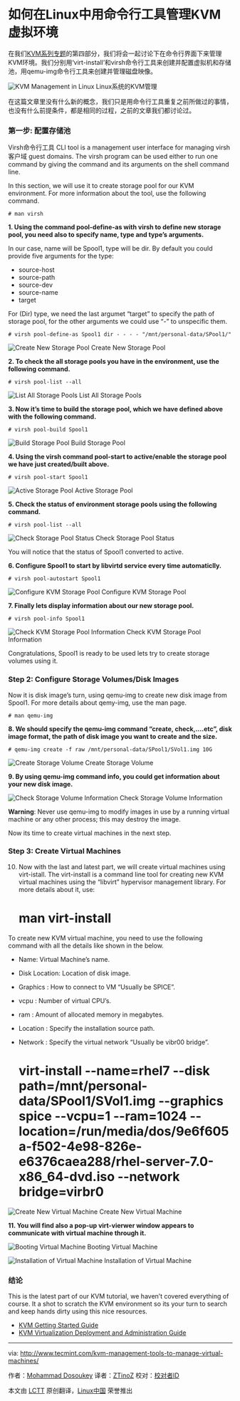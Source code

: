 如何在Linux中用命令行工具管理KVM虚拟环境
================================================================================
在我们[KVM系列专题][1]的第四部分，我们将会一起讨论下在命令行界面下来管理KVM环境。我们分别用‘virt-install’和virsh命令行工具来创建并配置虚拟机和存储池，用qemu-img命令行工具来创建并管理磁盘映像。

![KVM Management in Linux](http://www.tecmint.com/wp-content/uploads/2015/02/KVM-Management-in-Linux.jpg)
Linux系统的KVM管理

在这篇文章里没有什么新的概念，我们只是用命令行工具重复之前所做过的事情，也没有什么前提条件，都是相同的过程，之前的文章我们都讨论过。

### 第一步: 配置存储池 ###

Virsh命令行工具 CLI tool is a management user interface for managing virsh客户域 guest domains. The virsh program can be used either to run one command by giving the command and its arguments on the shell command line.

In this section, we will use it to create storage pool for our KVM environment. For more information about the tool, use the following command.

    # man virsh

**1. Using the command pool-define-as with virsh to define new storage pool, you need also to specify name, type and type’s arguments.**

In our case, name will be Spool1, type will be dir. By default you could provide five arguments for the type:

- source-host
- source-path
- source-dev
- source-name
- target

For (Dir) type, we need the last argumet “target” to specify the path of storage pool, for the other arguments we could use “-” to unspecific them.

    # virsh pool-define-as Spool1 dir - - - - "/mnt/personal-data/SPool1/"

![Create New Storage Pool](http://www.tecmint.com/wp-content/uploads/2015/02/Create-New-Storage-Pool.png)
Create New Storage Pool

**2. To check the all storage pools you have in the environment, use the following command.**

    # virsh pool-list --all

![List All Storage Pools](http://www.tecmint.com/wp-content/uploads/2015/02/List-All-Storage-Pools.png)
List All Storage Pools

**3. Now it’s time to build the storage pool, which we have defined above with the following command.**

    # virsh pool-build Spool1

![Build Storage Pool](http://www.tecmint.com/wp-content/uploads/2015/02/Build-Storage-Pool.png)
Build Storage Pool

**4. Using the virsh command pool-start to active/enable the storage pool we have just created/built above.**

    # virsh pool-start Spool1

![Active Storage Pool](http://www.tecmint.com/wp-content/uploads/2015/02/Active-Storage-Pool.png)
Active Storage Pool

**5. Check the status of environment storage pools using the following command.**

    # virsh pool-list --all

![Check Storage Pool Status](http://www.tecmint.com/wp-content/uploads/2015/02/Check-Storage-Pool-Status.png)
Check Storage Pool Status

You will notice that the status of Spool1 converted to active.

**6. Configure Spool1 to start by libvirtd service every time automaticlly.**

    # virsh pool-autostart Spool1

![Configure KVM Storage Pool](http://www.tecmint.com/wp-content/uploads/2015/02/Configure-Storage-Pool.png)
Configure KVM Storage Pool

**7. Finally lets display information about our new storage pool.**

    # virsh pool-info Spool1

![Check KVM Storage Pool Information](http://www.tecmint.com/wp-content/uploads/2015/02/Check-Storage-Pool-Information.png)
Check KVM Storage Pool Information

Congratulations, Spool1 is ready to be used lets try to create storage volumes using it.

### Step 2: Configure Storage Volumes/Disk Images ###

Now it is disk image’s turn, using qemu-img to create new disk image from Spool1. For more details about qemy-img, use the man page.

    # man qemu-img

**8. We should specify the qemu-img command “create, check,….etc”, disk image format, the path of disk image you want to create and the size.**

    # qemu-img create -f raw /mnt/personal-data/SPool1/SVol1.img 10G

![Create Storage Volume](http://www.tecmint.com/wp-content/uploads/2015/02/Create-Storage-Volumes.png)
Create Storage Volume

**9. By using qemu-img command info, you could get information about your new disk image.**

![Check Storage Volume Information](http://www.tecmint.com/wp-content/uploads/2015/02/Check-Storage-Volume-Information.png)
Check Storage Volume Information

**Warning**: Never use qemu-img to modify images in use by a running virtual machine or any other process; this may destroy the image.

Now its time to create virtual machines in the next step.

### Step 3: Create Virtual Machines ###

10. Now with the last and latest part, we will create virtual machines using virt-istall. The virt-install is a command line tool for creating new KVM virtual machines using the “libvirt” hypervisor management library. For more details about it, use:

    # man virt-install

To create new KVM virtual machine, you need to use the following command with all the details like shown in the below.

- Name: Virtual Machine’s name.
- Disk Location: Location of disk image.
- Graphics : How to connect to VM “Usually be SPICE”.
- vcpu : Number of virtual CPU’s.
- ram : Amount of allocated memory in megabytes.
- Location : Specify the installation source path.
- Network : Specify the virtual network “Usually be vibr00 bridge”.

    # virt-install --name=rhel7 --disk path=/mnt/personal-data/SPool1/SVol1.img --graphics spice --vcpu=1 --ram=1024 --location=/run/media/dos/9e6f605a-f502-4e98-826e-e6376caea288/rhel-server-7.0-x86_64-dvd.iso --network bridge=virbr0

![Create New Virtual Machine](http://www.tecmint.com/wp-content/uploads/2015/02/Create-New-Virtual-Machines.png)
Create New Virtual Machine

**11. You will find also a pop-up virt-vierwer window appears to communicate with virtual machine through it.**

![Booting Virtual Machine](http://www.tecmint.com/wp-content/uploads/2015/02/Booting-Virtual-Machine.jpeg)
Booting Virtual Machine

![Installation of Virtual Machine](http://www.tecmint.com/wp-content/uploads/2015/02/Installation-of-Virtual-Machine.jpeg)
Installation of Virtual Machine

### 结论 ###

This is the latest part of our KVM tutorial, we haven’t covered everything of course. It a shot to scratch the KVM environment so its your turn to search and keep hands dirty using this nice resources.

- [KVM Getting Started Guide][2]
- [KVM Virtualization Deployment and Administration Guide][3]

--------------------------------------------------------------------------------

via: http://www.tecmint.com/kvm-management-tools-to-manage-virtual-machines/

作者：[Mohammad Dosoukey][a]
译者：[ZTinoZ](https://github.com/ZTinoZ)
校对：[校对者ID](https://github.com/校对者ID)

本文由 [LCTT](https://github.com/LCTT/TranslateProject) 原创翻译，[Linux中国](http://linux.cn/) 荣誉推出

[a]:http://www.tecmint.com/author/dos2009/
[1]:http://www.tecmint.com/install-and-configure-kvm-in-linux/
[2]:https://access.redhat.com/site/documentation/en-US/Red_Hat_Enterprise_Linux/7/html/Virtualization_Getting_Started_Guide/index.html
[3]:https://access.redhat.com/site/documentation/en-US/Red_Hat_Enterprise_Linux/7/html/Virtualization_Deployment_and_Administration_Guide/index.html
